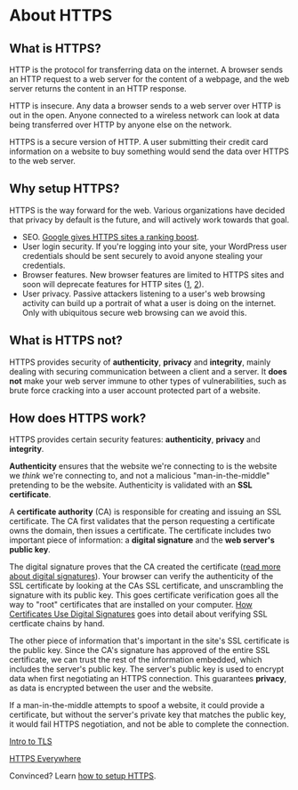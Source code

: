 # About HTTPS

## What is HTTPS?

HTTP is the protocol for transferring data on the internet. A browser
sends an HTTP request to a web server for the content of a webpage, and the web server
returns the content in an HTTP response.

HTTP is insecure. Any data a browser sends to a web server over HTTP is out in the open.
Anyone connected to a wireless network can look at data being transferred over HTTP by
anyone else on the network.

HTTPS is a secure version of HTTP. A user submitting their credit card information
on a website to buy something would send the data over HTTPS to the web server.

## Why setup HTTPS?

HTTPS is the way forward for the web. Various organizations have decided that privacy
by default is the future, and will actively work towards that goal.

* SEO. [Google gives HTTPS sites a ranking boost](http://googlewebmastercentral.blogspot.com/2014/08/https-as-ranking-signal.html).
* User login security. If you're logging into your site, your WordPress user credentials
should be sent securely to avoid anyone stealing your credentials.
* Browser features. New browser features are limited to HTTPS sites and soon will deprecate features for HTTP sites ([1](https://blog.mozilla.org/security/2015/04/30/deprecating-non-secure-http/), [2](https://www.chromium.org/Home/chromium-security/marking-http-as-non-secure)).
* User privacy. Passive attackers listening to a user's web browsing activity can build up a portrait
of what a user is doing on the internet. Only with ubiquitous secure web browsing can
we avoid this.

## What is HTTPS not?

HTTPS provides security of **authenticity**, **privacy** and **integrity**, mainly
dealing with securing communication between a client and a server. It **does not**
make your web server immune to other types of vulnerabilities, such as brute force
cracking into a user account protected part of a website.

## How does HTTPS work?

HTTPS provides certain security features: **authenticity**, **privacy** and **integrity**.

**Authenticity** ensures that the website we're connecting to is the website we *think* we're
connecting to, and not a malicious "man-in-the-middle" pretending to be the website.
Authenticity is validated with an **SSL certificate**.

A **certificate authority** (CA) is responsible for creating and issuing an SSL certificate.
The CA first validates that the person requesting a certificate owns the domain,
then issues a certificate. The certificate includes two important piece of information:
a **digital signature** and the **web server's public key**.

The digital signature proves that the CA created the certificate ([read more about digital signatures](about-public-key-cryptography.md#digital-signature)).
Your browser can verify the authenticity of the SSL certificate by looking at the CAs SSL certificate,
and unscrambling the signature with its public key. This goes certificate verification
goes all the way to "root" certificates that are installed on your computer.
[How Certificates Use Digital Signatures](http://commandlinefanatic.com/cgi-bin/showarticle.cgi?article=art012)
goes into detail about verifying SSL certficate chains by hand.

The other piece of information that's important in the site's SSL certificate is
the public key. Since the CA's signature has approved of the entire SSL certificate,
we can trust the rest of the information embedded, which includes the server's public key.
The server's public key is used to encrypt data when first negotiating an HTTPS connection.
This guarantees **privacy**, as data is encrypted between the user and the website.

If a man-in-the-middle attempts to spoof a website, it could provide a certificate,
but without the server's private key that matches the public key, it would fail HTTPS negotiation,
and not be able to complete the connection.

[Intro to TLS](http://chimera.labs.oreilly.com/books/1230000000545/ch04.html)

[HTTPS Everywhere](https://www.youtube.com/watch?v=cBhZ6S0PFCY)

Convinced? Learn [how to setup HTTPS](https-setup-guide.md).